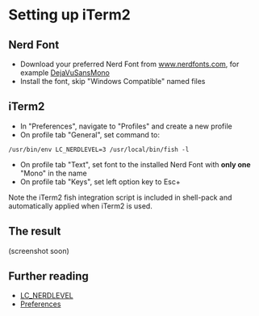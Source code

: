 # Setting up iTerm2

## Nerd Font
 * Download your preferred Nerd Font from www.nerdfonts.com, for example [DejaVuSansMono](https://github.com/ryanoasis/nerd-fonts/releases/download/v2.1.0/DejaVuSansMono.zip)
 * Install the font, skip "Windows Compatible" named files

## iTerm2

 * In "Preferences", navigate to "Profiles" and create a new profile
 * On profile tab "General", set command to:
```
/usr/bin/env LC_NERDLEVEL=3 /usr/local/bin/fish -l
```
 * On profile tab "Text", set font to the installed Nerd Font with __only one__ "Mono" in the name
 * On profile tab "Keys", set left option key to Esc+
 
 Note the iTerm2 fish integration script is included in shell-pack and automatically applied when iTerm2 is used.

## The result
(screenshot soon)
 
## Further reading
 * [LC_NERDLEVEL](introducing-nerdlevel.md)
 * [Preferences](preferences.md)

